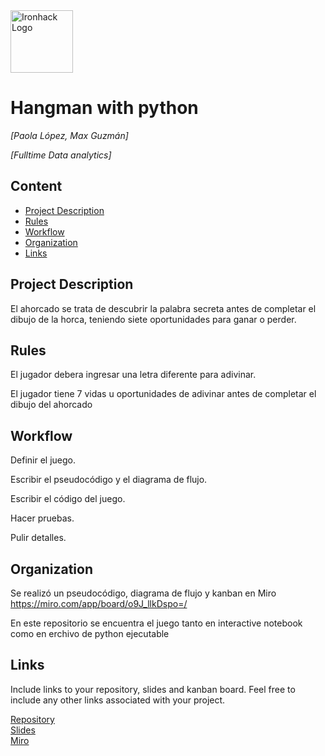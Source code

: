 <img src="https://bit.ly/2VnXWr2" alt="Ironhack Logo" width="100"/>

# Hangman with python
*[Paola López, Max Guzmán]*

*[Fulltime Data analytics]*

## Content
- [Project Description](#project-description)
- [Rules](#rules)
- [Workflow](#workflow)
- [Organization](#organization)
- [Links](#links)

## Project Description
El ahorcado se trata de descubrir la palabra secreta antes de completar el dibujo de la horca, teniendo siete oportunidades para ganar o perder.
## Rules
El jugador debera ingresar una letra diferente para adivinar.

El jugador tiene 7 vidas u oportunidades de adivinar antes de completar el dibujo del ahorcado

## Workflow
Definir el juego.

Escribir el pseudocódigo y el diagrama de flujo.

Escribir el código del juego.

Hacer pruebas.

Pulir detalles.

## Organization
Se realizó un pseudocódigo, diagrama de flujo y kanban en Miro
https://miro.com/app/board/o9J_llkDspo=/

En este repositorio se encuentra el juego tanto en interactive notebook como en erchivo de python ejecutable

## Links
Include links to your repository, slides and kanban board. Feel free to include any other links associated with your project.

[Repository](https://github.com/MaxGuz23/project-1-Hangman/)  
[Slides](https://docs.google.com/presentation/d/1xbHnuh_UtPHUMEgsJU9ST0x3e1qwN6vB-PH1TabGGj4/edit?usp=sharing
)  
[Miro](https://miro.com/app/board/o9J_llkDspo=/?invite_link_id=520346514825)  
